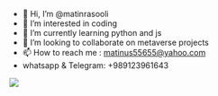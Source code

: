 - 👋 Hi, I’m @matinrasooli
- 👀 I’m interested in coding
- 🌱 I’m currently learning python and js
- 💞️ I’m looking to collaborate on metaverse projects
- 📫 How to reach me : matinus55655@yahoo.com
- whatsapp & Telegram: +989123961643

<!---
matinrasooli/matinrasooli is a ✨ special ✨ repository because its `README.md` (this file) appears on your GitHub profile.
You can click the Preview link to take a look at your changes.
--->
<img src="https://img.shields.io/badge/Google_chrome-4285F4?style=for-the-badge&logo=Google-chrome&logoColor=white" />
